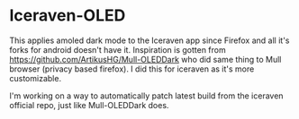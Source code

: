 # Iceraven-OLED
This applies amoled dark mode to the Iceraven app since Firefox and all it's forks for android doesn't have it. Inspiration is gotten from https://github.com/ArtikusHG/Mull-OLEDDark who did same thing to Mull browser (privacy based firefox). I did this for iceraven as it's more customizable.

I'm working on a way to automatically patch latest build from the iceraven official repo, just like Mull-OLEDDark does. 
